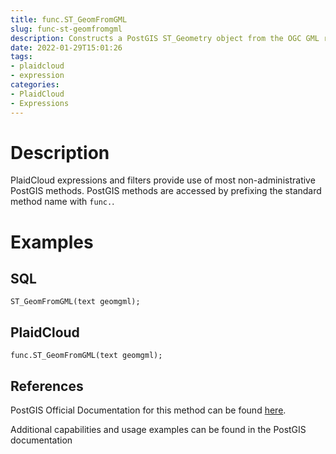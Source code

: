 ```yaml
---
title: func.ST_GeomFromGML
slug: func-st-geomfromgml
description: Constructs a PostGIS ST_Geometry object from the OGC GML representation
date: 2022-01-29T15:01:26
tags:
- plaidcloud
- expression
categories:
- PlaidCloud
- Expressions
---
```



# Description


PlaidCloud expressions and filters provide use of most non-administrative PostGIS methods. PostGIS methods are accessed by prefixing the standard method name with `func.`.



# Examples


## SQL



```
ST_GeomFromGML(text geomgml);
```


## PlaidCloud



```
func.ST_GeomFromGML(text geomgml);
```


## References


PostGIS Official Documentation for this method can be found [here](https://postgis.net/docs/manual-3.1/ST_GeomFromGML.html).



Additional capabilities and usage examples can be found in the PostGIS documentation

